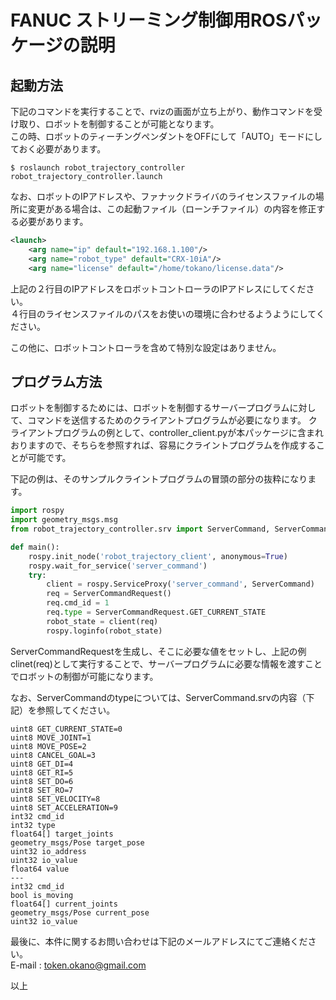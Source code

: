 # FANUC ストリーミング制御用ROSパッケージの説明
## 起動方法

下記のコマンドを実行することで、rvizの画面が立ち上がり、動作コマンドを受け取り、ロボットを制御することが可能となります。  
この時、ロボットのティーチングペンダントをOFFにして「AUTO」モードにしておく必要があります。
```
$ roslaunch robot_trajectory_controller robot_trajectory_controller.launch
```

なお、ロボットのIPアドレスや、ファナックドライバのライセンスファイルの場所に変更がある場合は、この起動ファイル（ローンチファイル）の内容を修正する必要があります。
```xml robot_trajectory_controller.launch {.line-number}
<launch>
    <arg name="ip" default="192.168.1.100"/>
    <arg name="robot_type" default="CRX-10iA"/>
    <arg name="license" default="/home/tokano/license.data"/>
```
上記の２行目のIPアドレスをロボットコントローラのIPアドレスにしてください。  
４行目のライセンスファイルのパスをお使いの環境に合わせるようようにしてください。  

この他に、ロボットコントローラを含めて特別な設定はありません。

## プログラム方法

ロボットを制御するためには、ロボットを制御するサーバープログラムに対して、コマンドを送信するためのクライアントプログラムが必要になります。
クライアントプログラムの例として、controller_client.pyが本パッケージに含まれおりますので、そちらを参照すれば、容易にクライントプログラムを作成することが可能です。

下記の例は、そのサンプルクライントプログラムの冒頭の部分の抜粋になります。

```python controller_client.py {.line-number}
import rospy
import geometry_msgs.msg
from robot_trajectory_controller.srv import ServerCommand, ServerCommandRequest

def main():
    rospy.init_node('robot_trajectory_client', anonymous=True)
    rospy.wait_for_service('server_command')
    try:
        client = rospy.ServiceProxy('server_command', ServerCommand)
        req = ServerCommandRequest()
        req.cmd_id = 1
        req.type = ServerCommandRequest.GET_CURRENT_STATE
        robot_state = client(req)
        rospy.loginfo(robot_state)
```
ServerCommandRequestを生成し、そこに必要な値をセットし、上記の例
clinet(req)として実行することで、サーバープログラムに必要な情報を渡すことでロボットの制御が可能になります。

なお、ServerCommandのtypeについては、ServerCommand.srvの内容（下記）を参照してください。

```
uint8 GET_CURRENT_STATE=0
uint8 MOVE_JOINT=1
uint8 MOVE_POSE=2
uint8 CANCEL_GOAL=3
uint8 GET_DI=4
uint8 GET_RI=5
uint8 SET_DO=6
uint8 SET_RO=7
uint8 SET_VELOCITY=8
uint8 SET_ACCELERATION=9
int32 cmd_id
int32 type
float64[] target_joints
geometry_msgs/Pose target_pose
uint32 io_address
uint32 io_value
float64 value
---
int32 cmd_id
bool is_moving
float64[] current_joints
geometry_msgs/Pose current_pose
uint32 io_value
```

最後に、本件に関するお問い合わせは下記のメールアドレスにてご連絡ください。  
E-mail : token.okano@gmail.com

以上